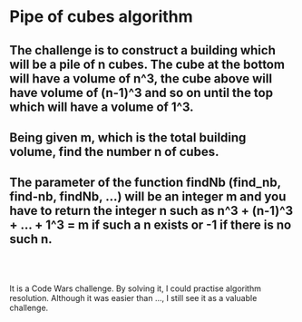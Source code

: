# Pipe of cubes algorithm

## The challenge is to construct a building which will be a pile of n cubes. The cube at the bottom will have a volume of n^3, the cube above will have volume of (n-1)^3 and so on until the top which will have a volume of 1^3.

## Being given m, which is the total building volume, find the number n of cubes.

## The parameter of the function findNb (find_nb, find-nb, findNb, ...) will be an integer m and you have to return the integer n such as n^3 + (n-1)^3 + ... + 1^3 = m if such a n exists or -1 if there is no such n.

</br>
</br>

It is a Code Wars challenge. By solving it, I could practise algorithm resolution. Although it was easier than ..., I still see it as a valuable challenge.



